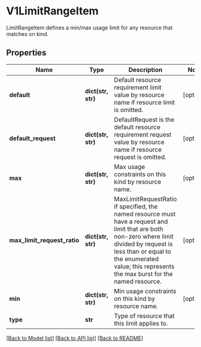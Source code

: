 # V1LimitRangeItem

LimitRangeItem defines a min/max usage limit for any resource that matches on kind.

## Properties
Name | Type | Description | Notes
------------ | ------------- | ------------- | -------------
**default** | **dict(str, str)** | Default resource requirement limit value by resource name if resource limit is omitted. | [optional] 
**default_request** | **dict(str, str)** | DefaultRequest is the default resource requirement request value by resource name if resource request is omitted. | [optional] 
**max** | **dict(str, str)** | Max usage constraints on this kind by resource name. | [optional] 
**max_limit_request_ratio** | **dict(str, str)** | MaxLimitRequestRatio if specified, the named resource must have a request and limit that are both non-zero where limit divided by request is less than or equal to the enumerated value; this represents the max burst for the named resource. | [optional] 
**min** | **dict(str, str)** | Min usage constraints on this kind by resource name. | [optional] 
**type** | **str** | Type of resource that this limit applies to. | 

[[Back to Model list]](../README.md#documentation-for-models) [[Back to API list]](../README.md#documentation-for-api-endpoints) [[Back to README]](../README.md)


